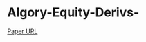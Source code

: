 # Algory-Equity-Derivs-

[Paper URL](https://www.valpo.edu/mathematics-statistics/files/2015/07/Estimating-Option-Prices-with-Heston%E2%80%99s-Stochastic-Volatility-Model.pdf)